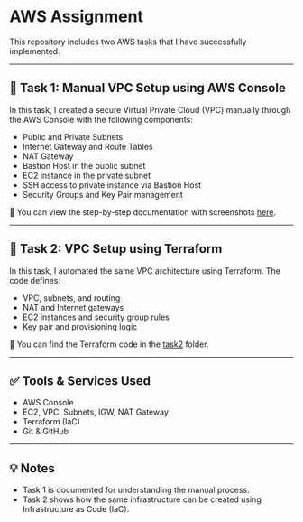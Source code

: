 # AWS Assignment

This repository includes two AWS tasks that I have successfully implemented.

---

## 📁 Task 1: Manual VPC Setup using AWS Console

In this task, I created a secure Virtual Private Cloud (VPC) manually through the AWS Console with the following components:

- Public and Private Subnets
- Internet Gateway and Route Tables
- NAT Gateway
- Bastion Host in the public subnet
- EC2 instance in the private subnet
- SSH access to private instance via Bastion Host
- Security Groups and Key Pair management

📄 You can view the step-by-step documentation with screenshots [here](./task1).

---

## 📁 Task 2: VPC Setup using Terraform

In this task, I automated the same VPC architecture using Terraform. The code defines:

- VPC, subnets, and routing
- NAT and Internet gateways
- EC2 instances and security group rules
- Key pair and provisioning logic

📂 You can find the Terraform code in the [task2](./task2) folder.

---

## ✅ Tools & Services Used

- AWS Console
- EC2, VPC, Subnets, IGW, NAT Gateway
- Terraform (IaC)
- Git & GitHub

---

## 💡 Notes

- Task 1 is documented for understanding the manual process.
- Task 2 shows how the same infrastructure can be created using Infrastructure as Code (IaC).

